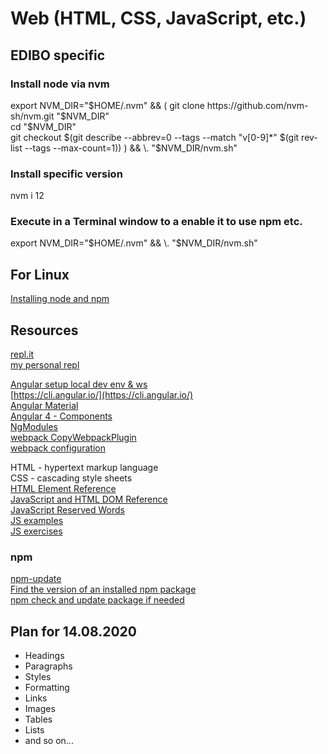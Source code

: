 # Web (HTML, CSS, JavaScript, etc.)
## EDIBO specific
### Install node via nvm
export NVM_DIR="$HOME/.nvm" && (  
git clone https://github.com/nvm-sh/nvm.git "$NVM_DIR"  
cd "$NVM_DIR"  
git checkout $(git describe --abbrev=0 --tags --match "v[0-9]*" $(git rev-list --tags --max-count=1))  
) && \. "$NVM_DIR/nvm.sh"  

### Install specific version
nvm i 12

### Execute in a Terminal window to a enable it to use npm etc.
export NVM_DIR="$HOME/.nvm" && \. "$NVM_DIR/nvm.sh"

## For Linux
[Installing node and npm](https://github.com/nodesource/distributions/blob/master/README.md)  

## Resources

[repl.it](https://repl.it/)  
[my personal repl](https://repl.it/@makgar/)  

[Angular setup local dev env & ws](https://angular.io/guide/setup-local)  
[https://cli.angular.io/](https://cli.angular.io/)  
[Angular Material](https://material.angular.io/)  
[Angular 4 - Components](https://www.tutorialspoint.com/angular4/angular4_components.htm)  
[NgModules](https://angular.io/guide/ngmodules)  
[webpack CopyWebpackPlugin](https://webpack.js.org/plugins/copy-webpack-plugin/)  
[webpack configuration](https://webpack.js.org/configuration/)  

HTML - hypertext markup language  
CSS - cascading style sheets  
[HTML Element Reference](https://www.w3schools.com/tags/default.asp)  
[JavaScript and HTML DOM Reference](https://www.w3schools.com/jsref/default.asp)  
[JavaScript Reserved Words](https://www.w3schools.com/js/js_reserved.asp)  
[JS examples](https://www.w3schools.com/js/js_examples.asp)  
[JS exercises](https://www.w3schools.com/js/exercise_js.asp?filename=exercise_js_variables1)  

### npm
[npm-update](https://docs.npmjs.com/cli/update)  
[Find the version of an installed npm package](https://stackoverflow.com/questions/10972176/find-the-version-of-an-installed-npm-package)  
[npm check and update package if needed](https://stackoverflow.com/questions/16525430/npm-check-and-update-package-if-needed)  

## Plan for 14.08.2020
- Headings
- Paragraphs
- Styles
- Formatting
- Links
- Images
- Tables
- Lists
- and so on...

